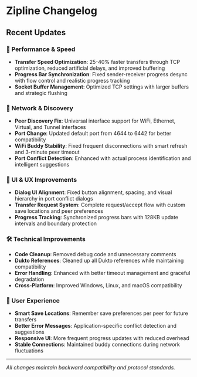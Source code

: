 # Zipline Changelog

## Recent Updates

### 🚀 Performance & Speed
- **Transfer Speed Optimization**: 25-40% faster transfers through TCP optimization, reduced artificial delays, and improved buffering
- **Progress Bar Synchronization**: Fixed sender-receiver progress desync with flow control and realistic progress tracking
- **Socket Buffer Management**: Optimized TCP settings with larger buffers and strategic flushing

### 🔧 Network & Discovery
- **Peer Discovery Fix**: Universal interface support for WiFi, Ethernet, Virtual, and Tunnel interfaces
- **Port Change**: Updated default port from 4644 to 6442 for better compatibility
- **WiFi Buddy Stability**: Fixed frequent disconnections with smart refresh and 3-minute peer timeout
- **Port Conflict Detection**: Enhanced with actual process identification and intelligent suggestions

### 🎨 UI & UX Improvements
- **Dialog UI Alignment**: Fixed button alignment, spacing, and visual hierarchy in port conflict dialogs
- **Transfer Request System**: Complete request/accept flow with custom save locations and peer preferences
- **Progress Tracking**: Synchronized progress bars with 128KB update intervals and boundary protection

### 🛠️ Technical Improvements
- **Code Cleanup**: Removed debug code and unnecessary comments
- **Dukto References**: Cleaned up all Dukto references while maintaining compatibility
- **Error Handling**: Enhanced with better timeout management and graceful degradation
- **Cross-Platform**: Improved Windows, Linux, and macOS compatibility

### 📱 User Experience
- **Smart Save Locations**: Remember save preferences per peer for future transfers
- **Better Error Messages**: Application-specific conflict detection and suggestions
- **Responsive UI**: More frequent progress updates with reduced overhead
- **Stable Connections**: Maintained buddy connections during network fluctuations

---

*All changes maintain backward compatibility and protocol standards.*

